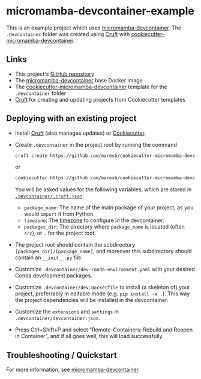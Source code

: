 # micromamba-devcontainer-example

This is an example project which uses [micromamba-devcontainer](https://github.com/maresb/micromamba-devcontainer). The `.devcontainer` folder was created using [Cruft](https://github.com/cruft/cruft) with [cookiecutter-micromamba-devcontainer](https://gitlab.com/bmares/cookiecutter-micromamba-devcontainer).

## Links

* This project's [GitHub repository](https://github.com/maresb/micromamba-devcontainer-example)
* The [micromamba-devcontainer](https://github.com/maresb/micromamba-devcontainer) base Docker image
* The [cookiecutter-micromamba-devcontainer](https://github.com/maresb/cookiecutter-micromamba-devcontainer) template for the `.devcontainer` folder
* [Cruft](https://github.com/cruft/cruft) for creating and updating projects from Cookiecutter templates

## Deploying with an existing project

* Install [Cruft](https://github.com/cruft/cruft) (also manages updates) or [Cookiecutter](https://cookiecutter.readthedocs.io/en/stable/installation.html).
* Create `.devcontainer` in the project root by running the command

  ```bash
  cruft create https://github.com/maresb/cookiecutter-micromamba-devcontainer
  ```

  or

  ```bash
  cookiecutter https://github.com/maresb/cookiecutter-micromamba-devcontainer
  ```

  You will be asked values for the following variables, which are stored in [`.devcontainer/.cruft.json`](.devcontainer/.cruft.json):

  * `package_name`: The name of the main package of your project, as you would `import` it from Python.
  * `timezone`: The [timezone](https://en.wikipedia.org/wiki/List_of_tz_database_time_zones) to configure in the devcontainer.
  * `packages_dir`: The directory where `package_name` is located (often `src`), or `.` for the project root.

* The project root should contain the subdirectory `[packages_dir]/[package_name]`, and moreover this subdirectory should contain an `__init__.py` file.
* Customize `.devcontainer/dev-conda-environment.yaml` with your desired Conda development packages.
* Customize `.devcontainer/dev.Dockerfile` to install (a skeleton of) your project, preferrably in editable mode (e.g. `pip install -e .`). This way the project dependencies will be installed in the devcontainer.
* Customize the `extensions` and `settings` in `.devcontainer/devcontainer.json`.
* Press Ctrl+Shift+P and select "Remote-Containers: Rebuild and Reopen in Container", and if all goes well, this will load successfully.

## Troubleshooting / Quickstart

For more information, see [micromamba-devcontainer](https://github.com/maresb/micromamba-devcontainer#troubleshooting).
